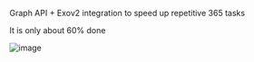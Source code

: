 Graph API + Exov2 integration to speed up repetitive 365 tasks 

It is only about 60% done


![image](https://github.com/niartemev/helpdesk/assets/118090664/b69444ba-766f-46f2-a708-4373587966fc)
